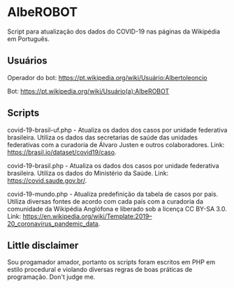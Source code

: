 # AlbeROBOT

Script para atualização dos dados do COVID-19 nas páginas da Wikipédia em Português.

## Usuários

Operador do bot: https://pt.wikipedia.org/wiki/Usuário:Albertoleoncio

Bot: https://pt.wikipedia.org/wiki/Usuário(a):AlbeROBOT

## Scripts

covid-19-brasil-uf.php - Atualiza os dados dos casos por unidade federativa brasileira. Utiliza os dados das secretarias de saúde das unidades federativas com a curadoria de Álvaro Justen e outros colaboradores. Link: https://brasil.io/dataset/covid19/caso.

covid-19-brasil.php - Atualiza os dados dos casos por unidade federativa brasileira. Utiliza os dados do Ministério da Saúde. Link: https://covid.saude.gov.br/.

covid-19-mundo.php - Atualiza predefinição da tabela de casos por país. Utiliza diversas fontes de acordo com cada país com a curadoria da comunidade da Wikipédia Anglófona e liberado sob a licença CC BY-SA 3.0. Link: https://en.wikipedia.org/wiki/Template:2019–20_coronavirus_pandemic_data.

## Little disclaimer

Sou progamador amador, portanto os scripts foram escritos em PHP em estilo procedural e violando diversas regras de boas práticas de programação. Don't judge me.
